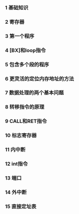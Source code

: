 ### 1 基础知识  
[link]: http://www.google.com/ "基础知识"
### 2 寄存器 

### 3 第一个程序 

### 4 [BX]和loop指令 

### 5 包含多个段的程序 

### 6 更灵活的定位内存地址的方法

### 7 数据处理的两个基本问题 

### 8 转移指令的原理 

### 9 CALL和RET指令 

### 10 标志寄存器 

### 11 内中断 

### 12 int指令 

### 13 端口 

### 14 外中断 

### 15 直接定址表 
